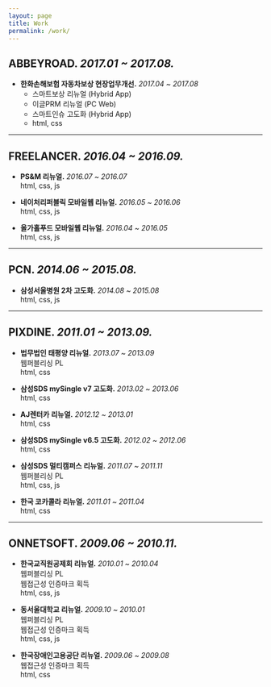 ```yaml
---
layout: page
title: Work
permalink: /work/
---
```



## ABBEYROAD. _2017.01 ~ 2017.08._

- **한화손해보험 자동차보상 현장업무개선.** _2017.04 ~ 2017.08_
  <br>
  - 스마트보상 리뉴얼 (Hybrid App)<br>
  - 이글PRM 리뉴얼 (PC Web)<br>
  - 스마트인슈 고도화 (Hybrid App)<br>
  - html, css<br>

- - -


## FREELANCER. _2016.04 ~ 2016.09._

- **PS&M 리뉴얼.**  _2016.07 ~ 2016.07_
  <br>
  html, css, js

- **네이처리퍼블릭 모바일웹 리뉴얼.**  _2016.05 ~ 2016.06_
  <br>
  html, css, js

- **올가홀푸드 모바일웹 리뉴얼.**  _2016.04 ~ 2016.05_
  <br>
  html, css, js


- - -


## PCN. _2014.06 ~ 2015.08._

- **삼성서울병원 2차 고도화.**  _2014.08  ~ 2015.08_
  <br>
  html, css, js


- - -


## PIXDINE. _2011.01 ~ 2013.09._

- **법무법인 태평양 리뉴얼.** _2013.07 ~ 2013.09_
  <br>
  웹퍼블리싱 PL<br>
  html, css<br>

- **삼성SDS mySingle v7 고도화.**  _2013.02 ~ 2013.06_
  <br>
  html, css<br>

- **AJ렌터카 리뉴얼.**  _2012.12 ~ 2013.01_
  <br>
  html, css<br>

- **삼성SDS mySingle v6.5 고도화.**  _2012.02 ~ 2012.06_
  <br>
  html, css<br>

- **삼성SDS 멀티캠퍼스 리뉴얼.**  _2011.07 ~ 2011.11_
  <br>
  웹퍼블리싱 PL<br>
  html, css, js<br>

- **한국 코카콜라 리뉴얼.**  _2011.01 ~ 2011.04_
  <br>
  html, css<br>


- - -


## ONNETSOFT. _2009.06 ~ 2010.11._

- **한국교직원공제회 리뉴얼.**  _2010.01 ~ 2010.04_
  <br>
  웹퍼블리싱 PL<br>
  웹접근성 인증마크 획득<br>
  html, css, js<br>

- **동서울대학교 리뉴얼.**  _2009.10 ~ 2010.01_
  <br>
  웹퍼블리싱 PL<br>
  웹접근성 인증마크 획득<br>
  html, css, js<br>

- **한국장애인고용공단 리뉴얼.**  _2009.06 ~ 2009.08_
  <br>
  웹접근성 인증마크 획득<br>
  html, css<br>
